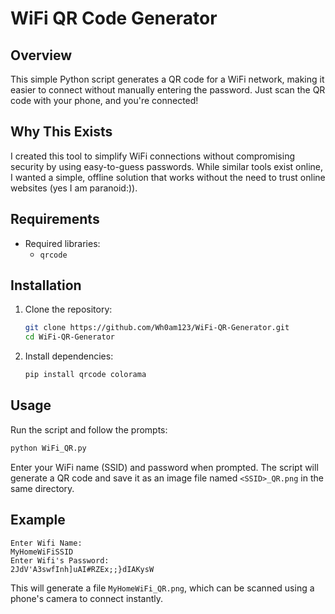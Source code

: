 # WiFi QR Code Generator

## Overview
This simple Python script generates a QR code for a WiFi network, making it easier to connect without manually entering the password. Just scan the QR code with your phone, and you're connected!

## Why This Exists
I created this tool to simplify WiFi connections without compromising security by using easy-to-guess passwords. While similar tools exist online, I wanted a simple, offline solution that works without the need to trust online websites (yes I am paranoid:)).

## Requirements
- Required libraries:
  - `qrcode`

## Installation
1. Clone the repository:
   ```bash
   git clone https://github.com/Wh0am123/WiFi-QR-Generator.git
   cd WiFi-QR-Generator
   ```
2. Install dependencies:
   ```bash
   pip install qrcode colorama
   ```

## Usage
Run the script and follow the prompts:
```bash
python WiFi_QR.py
```
Enter your WiFi name (SSID) and password when prompted. The script will generate a QR code and save it as an image file named `<SSID>_QR.png` in the same directory.

## Example
```
Enter Wifi Name:
MyHomeWiFiSSID
Enter Wifi's Password:
2JdV'A3swfInh]uAI#RZEx;;}dIAKysW
```
This will generate a file `MyHomeWiFi_QR.png`, which can be scanned using a phone's camera to connect instantly.
